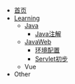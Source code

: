 * [首页](README.md)
* [Learning](Learning)
  * [Java](Learning/Java)
    * [Java注解](Learning/Java/注解.md)
  * [JavaWeb](Learning/JavaWeb)
    * [环境配置](Learning/JavaWeb/环境配置.md)
    * [Servlet初步](Learning/JavaWeb/Servlet初步.md)
  * Vue
* Other

